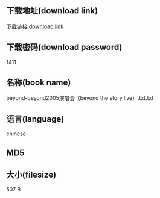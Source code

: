 ## 下载地址(download link)
[下载链接 download link](https://voluble-croquembouche-d321dc.netlify.app/?s=beyond-beyond2005%E6%BC%94%E5%94%B1%E4%BC%9A%EF%BC%88beyond+the+story+live%EF%BC%89.txt)

## 下载密码(download password)
1411

## 名称(book name)
beyond-beyond2005演唱会（beyond the story live）.txt.txt

## 语言(language)
chinese

## MD5


## 大小(filesize)
507 B

